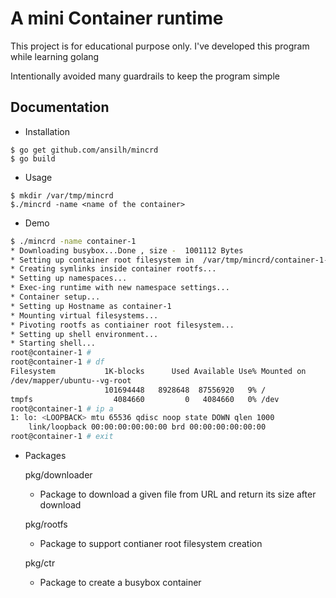 # A mini Container runtime

This project is for educational purpose only.
I've developed this program while learning golang

Intentionally avoided many guardrails to keep the program simple

## Documentation

* Installation 

```shell
$ go get github.com/ansilh/mincrd
$ go build
```

* Usage 
```shell
$ mkdir /var/tmp/mincrd
$./mincrd -name <name of the container>
```
* Demo

```bash
$ ./mincrd -name container-1
* Downloading busybox...Done , size -  1001112 Bytes
* Setting up container root filesystem in  /var/tmp/mincrd/container-1-7813417024579691178
* Creating symlinks inside container rootfs...
* Setting up namespaces...
* Exec-ing runtime with new namespace settings...
* Container setup...
* Setting up Hostname as container-1
* Mounting virtual filesystems...
* Pivoting rootfs as contiainer root filesystem...
* Setting up shell environment...
* Starting shell...
root@container-1 # 
root@container-1 # df
Filesystem           1K-blocks      Used Available Use% Mounted on
/dev/mapper/ubuntu--vg-root
                     101694448   8928648  87556920   9% /
tmpfs                  4084660         0   4084660   0% /dev
root@container-1 # ip a
1: lo: <LOOPBACK> mtu 65536 qdisc noop state DOWN qlen 1000
    link/loopback 00:00:00:00:00:00 brd 00:00:00:00:00:00
root@container-1 # exit
```

* Packages

    pkg/downloader
    * Package to download a given file from URL and return its size after download

    pkg/rootfs
    * Package to support contianer root filesystem creation

    pkg/ctr 
    * Package to create a busybox container

